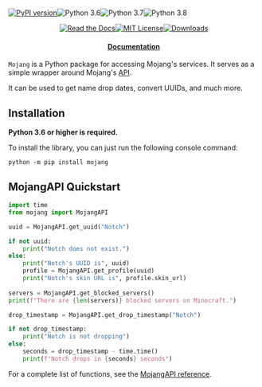 #
[![PyPI version](https://badge.fury.io/py/mojang.svg)](https://badge.fury.io/py/mojang)![Python 3.6](https://img.shields.io/badge/python-3.6-blue.svg)![Python 3.7](https://img.shields.io/badge/python-3.7-blue.svg)![Python 3.8](https://img.shields.io/badge/python-3.8-blue.svg)

<center><a href="https://mojang.readthedocs.io"><img  src="https://readthedocs.org/projects/mojang/badge/?version=latest"  alt="Read the Docs"></a><a href="https://github.com/summer/mojang/blob/master/LICENSE"><img src="https://img.shields.io/badge/License-MIT-yellow.svg" alt="MIT License"></a><a href="https://pypistats.org/packages/mojang"><img src="https://img.shields.io/pypi/dm/mojang.svg" alt="Downloads"></a><h4><a  href="https://mojang.readthedocs.io/en/latest/">Documentation</a></h4>
</center>
  

```Mojang``` is a Python package for accessing Mojang's services. It serves as a simple wrapper around Mojang's [API](https://wiki.vg/Mojang_API).

  

It can be used to get name drop dates, convert UUIDs, and much more.


## Installation
**Python 3.6 or higher is required.**

To install the library, you can just run the following console command:
```
python -m pip install mojang
```



## MojangAPI Quickstart

```py
import time
from mojang import MojangAPI

uuid = MojangAPI.get_uuid("Notch")

if not uuid:
    print("Notch does not exist.")
else:
    print("Notch's UUID is", uuid)
    profile = MojangAPI.get_profile(uuid)
    print("Notch's skin URL is", profile.skin_url)
 
servers = MojangAPI.get_blocked_servers()
print(f"There are {len(servers)} blocked servers on Minecraft.")

drop_timestamp = MojangAPI.get_drop_timestamp("Notch")

if not drop_timestamp:
    print("Notch is not dropping")
else:
    seconds = drop_timestamp - time.time()
    print(f"Notch drops in {seconds} seconds")
```

For a complete list of functions, see the [MojangAPI reference](https://mojang.readthedocs.io/en/latest/reference/#mojangapi).
